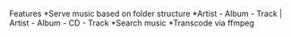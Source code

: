 Features
*Serve music based on folder structure
 *Artist - Album - Track | Artist - Album - CD - Track
*Search music
*Transcode via ffmpeg
	
